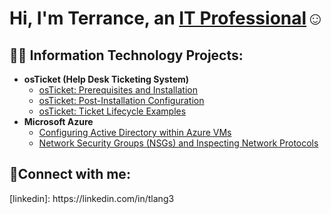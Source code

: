 <h1>Hi, I'm Terrance, an <a href="https://linkedin.com/in/tlang3">IT Professional</a>☺</h1>

<h2>👨‍💻 Information Technology Projects:</h2>

- <b>osTicket (Help Desk Ticketing System)</b>
  - [osTicket: Prerequisites and Installation](https://github.com/tlang3/osticket-prereqs)
  - [osTicket: Post-Installation Configuration](https://github.com/tlang3/post-install-config)
  - [osTicket: Ticket Lifecycle Examples](https://github.com/tlang3/ticket-lifecycle)
- <b>Microsoft Azure</b>
  - [Configuring Active Directory within Azure VMs](https://github.com/tlang3/configure-ad)
  - [Network Security Groups (NSGs) and Inspecting Network Protocols](https://github.com/tlang3/azure-network-protocols)

<h2>🤳Connect with me:</h2>
[linkedin]: https://linkedin.com/in/tlang3
